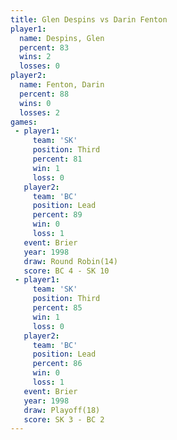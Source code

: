 ```yaml
---
title: Glen Despins vs Darin Fenton
player1:             
  name: Despins, Glen
  percent: 83        
  wins: 2            
  losses: 0          
player2:             
  name: Fenton, Darin
  percent: 88        
  wins: 0            
  losses: 2          
games:
 - player1:         
     team: 'SK'     
     position: Third
     percent: 81    
     win: 1         
     loss: 0        
   player2:        
     team: 'BC'    
     position: Lead
     percent: 89   
     win: 0        
     loss: 1       
   event: Brier         
   year: 1998           
   draw: Round Robin(14)
   score: BC 4 - SK 10  
 - player1:         
     team: 'SK'     
     position: Third
     percent: 85    
     win: 1         
     loss: 0        
   player2:        
     team: 'BC'    
     position: Lead
     percent: 86   
     win: 0        
     loss: 1       
   event: Brier      
   year: 1998        
   draw: Playoff(18) 
   score: SK 3 - BC 2
---
```

